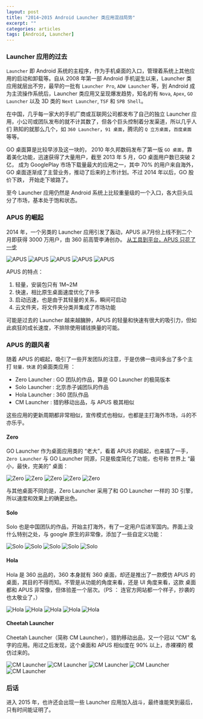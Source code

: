 ```yaml
---
layout: post
title: "2014~2015 Android Launcher 类应用混战局势"
excerpt: ""
categories: articles
tags: [Android, Launcher]
---
```


### Launcher 应用的过去
`Launcher` 即 Android 系统的主程序，作为手机桌面的入口，管理着系统上其他应用的启动和卸载等。自从 2008 年第一部 Android 手机诞生以来，Launcher
类应用就层出不穷，最早的一批有 `Launcher Pro`, `ADW Launcher` 等，到 Android 成为主流操作系统后，Launcher 类应用又呈现爆发趋势，知名的有 `Nova`,
`Apex`, `GO Launcher` 以及 3D 类的 `Next Launcher`, `TSF` 和 `SPB Shell`。

在中国，几乎每一家大的手机厂商或互联网公司都发布了自己的独立 Launcher 应用，小公司或团队发布的就不计其数了，但各个巨头控制着分发渠道，所以几乎人们
熟知的就那么几个，如 `360 Launcher`，`91 桌面`，腾讯的 `Q 立方桌面`，`百度桌面`等等。

GO 桌面算是比较早涉及这一块的， 2010 年久邦数码发布了第一版 `GO 桌面`，靠着美化功能，迅速获得了大量用户，截至 2013 年 5 月，GO 桌面用户数已突破 2 亿，
成为 GooglePlay 市场下载量最大的应用之一，其中 70% 的用户来自海外，GO 桌面逐渐成了主营业务，推动了后来的上市计划。不过 2014 年以后，GO 股价下跌，
开始走下坡路了。

至今 Launcher 应用仍然是 Android 系统上比较重量级的一个入口，各大巨头瓜分了市场，基本处于饱和状态。

### APUS 的崛起
2014 年，一个另类的 Launcher 应用引发了轰动，APUS 从7月份上线不到二个月即获得 3000 万用户，由 360 前高管李涛创办。 [从工具到平台，APUS 只花了一步][apus]

![APUS](/images/launcher/apus-launcher-01.png)
![APUS](/images/launcher/apus-launcher-02.png)
![APUS](/images/launcher/apus-launcher-03.png)
![APUS](/images/launcher/apus-launcher-04.png)
![APUS](/images/launcher/apus-launcher-05.png)

APUS 的特点：

1. 轻量，安装包只有 1M~2M
2. 快速，相比原生桌面速度优化了许多
3. 启动迅速，也是由于其轻量的关系，瞬间可启动
4. 云文件夹，将文件夹分类并集成了市场功能

可能是过去的 Launcher 越来越臃肿，APUS 的轻量和快速有很大的吸引力，但如此疯狂的成长速度，不排除使用铺钱换量的可能。

### APUS 的跟风者
随着 APUS 的崛起，吸引了一些开发团队的注意，于是仿佛一夜间多出了多个主打 `轻量，快速` 的桌面类应用 ：

* Zero Launcher : GO 团队的作品，算是 GO Launcher 的极简版本
* Solo Launcher : 北京赤子诚团队的作品
* Hola Launcher : 360 团队作品
* CM Launcher : 猎豹移动出品，与 APUS 极其相似

这些应用的更新周期都非常相似，宣传模式也相似，也都是主打海外市场，斗的不亦乐乎。

#### Zero
GO Launcher 作为桌面应用类的 “老大”，看着 APUS 的崛起，也来插了一手，`Zero Launcher` 与 GO Launcher 同源，只是极度简化了功能，也号称
世界上 “最小，最快，完美的” 桌面：

![Zero](/images/launcher/zero-launcher-01.png)
![Zero](/images/launcher/zero-launcher-02.png)
![Zero](/images/launcher/zero-launcher-03.png)
![Zero](/images/launcher/zero-launcher-04.png)
![Zero](/images/launcher/zero-launcher-05.png)


与其他桌面不同的是，Zero Launcher 采用了和 GO Launcher 一样的 3D 引擎，所以速度和效果上的确更出色。

#### Solo
Solo 也是中国团队的作品，开始主打海外，有了一定用户后进军国内。界面上没什么特别之处，与 google 原生的非常像，添加了一些自定义功能：

![Solo](/images/launcher/solo-launcher-01.png)
![Solo](/images/launcher/solo-launcher-02.png)
![Solo](/images/launcher/solo-launcher-03.png)
![Solo](/images/launcher/solo-launcher-04.png)
![Solo](/images/launcher/solo-launcher-05.png)


#### Hola
Hola 是 360 出品的，360 本身就有 360 桌面，却还是推出了一款模仿 APUS 的桌面，其目的不得而知。不管是从功能的角度来看，还是 UI 角度来看，这款
桌面都和 APUS 非常像，但体验差一个层次。（PS ： 连官方网站都一个样子，抄袭的也太敬业了，）

![Hola](/images/launcher/hola-launcher-01.png)
![Hola](/images/launcher/hola-launcher-02.png)
![Hola](/images/launcher/hola-launcher-03.png)
![Hola](/images/launcher/hola-launcher-04.png)
![Hola](/images/launcher/hola-launcher-05.png)


#### Cheetah Launcher
Cheetah Launcher（简称 CM Launcher），猎豹移动出品，又一个冠以 “CM” 名字的应用。用过之后发现，这个桌面和 APUS 相似度在 90% 以上，赤裸裸的
模仿过来的。

![CM Launcher](/images/launcher/cm-launcher-01.png)
![CM Launcher](/images/launcher/cm-launcher-02.png)
![CM Launcher](/images/launcher/cm-launcher-03.png)
![CM Launcher](/images/launcher/cm-launcher-04.png)
![CM Launcher](/images/launcher/cm-launcher-05.png)


### 后话
进入 2015 年，也许还会出现一些 Launcher 应用加入战斗，最终谁能笑到最后，只有时间能证明了。

[apus]: http://www.36kr.com/p/215413.html
